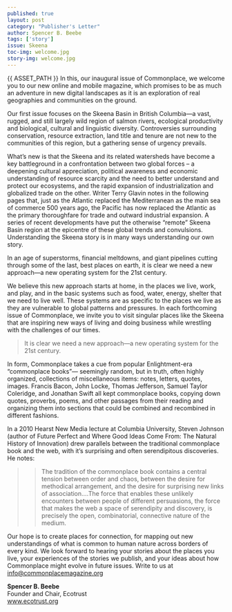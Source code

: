 ```yaml
---
published: true
layout: post
category: "Publisher's Letter"
author: Spencer B. Beebe
tags: ['story']
issue: Skeena
toc-img: welcome.jpg
story-img: welcome.jpg
---
```

{{ ASSET_PATH }}
In this, our inaugural issue of Commonplace, we welcome you to our new online and mobile magazine, which promises to be as much an adventure in new digital landscapes as it is an exploration of real geographies and communities on the ground.  

Our first issue focuses on the Skeena Basin in British Columbia—a vast, rugged, and still largely wild region of salmon rivers, ecological productivity and biological, cultural and linguistic diversity. Controversies surrounding conservation, resource extraction, land title and tenure are not new to the communities of this region, but a gathering sense of urgency prevails. 

What’s new is that the Skeena and its related watersheds have become a key battleground in a confrontation between two global forces – a deepening cultural appreciation, political awareness and economic understanding of resource scarcity and the need to better understand and protect our ecosystems, and the rapid expansion of industrialization and globalized trade on the other. Writer Terry Glavin notes in the following pages that, just as the Atlantic replaced the Mediterranean as the main sea of commerce 500 years ago, the Pacific has now replaced the Atlantic as the primary thoroughfare for trade and outward industrial expansion. A series of recent developments have put the otherwise “remote” Skeena Basin region at the epicentre of these global trends and convulsions. Understanding the Skeena story is in many ways understanding our own story. 

In an age of superstorms, financial meltdowns, and giant pipelines cutting through some of the last, best places on earth, it is clear we need a new approach—a new operating system for the 21st century.

We believe this new approach starts at home, in the places we live, work, and play, and in the basic systems such as food, water, energy, shelter that we need to live well. These systems are as specific to the places we live as they are vulnerable to global patterns and pressures. In each forthcoming issue of Commonplace, we invite you to visit singular places like the Skeena that are inspiring new ways of living and doing business while wrestling with the challenges of our times.

>It is clear we need a new approach—a new operating system for the 21st century.

In form, Commonplace takes a cue from popular Enlightment-era “commonplace books”— seemingly random, but in truth, often highly organized, collections of miscellaneous items: notes, letters, quotes, images. Francis Bacon, John Locke, Thomas Jefferson, Samuel Taylor Coleridge, and Jonathan Swift all kept commonplace books, copying down quotes, proverbs, poems, and other passages from their reading and organizing them into sections that could be combined and recombined in different fashions. 

In a 2010 Hearst New Media lecture at Columbia University, Steven Johnson (author of Future Perfect and Where Good Ideas Come From: The Natural History of Innovation) drew parallels between the traditional commonplace book and the web, with it’s surprising and often serendipitous discoveries.  He notes: 
>>The tradition of the commonplace book contains a central tension between order and chaos, between the desire for methodical arrangement, and the desire for surprising new links of association….The force that enables these unlikely encounters between people of different persuasions, the force that makes the web a space of serendipity and discovery, is precisely the open, combinatorial, connective nature of the medium.

Our hope is to create places for connection, for mapping out new understandings of what is common to human nature across borders of every kind. We look forward to hearing your stories about the places you live, your experiences of the stories we publish, and your ideas about how Commonplace might evolve in future issues. Write to us at info@commonplacemagazine.org


**Spencer B. Beebe**  
Founder and Chair, Ecotrust  
www.ecotrust.org